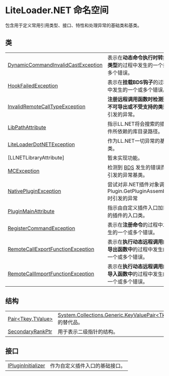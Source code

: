 # LiteLoader.NET 命名空间

包含用于定义常用引用类型、接口、特性和处理异常的基础类和基类。

## 类

|||
|-|-|
|[DynamicCommandInvalidCastException](Class/DynamicCommandInvalidCastException/DynamicCommandInvalidCastException)|表示在**动态命令执行时转换类型**的过程中发生的一个或多个错误。|
|[HookFailedException](Class/HookFailedException/HookFailedException)|表示在**挂载BDS钩子**的过程中发生的一个或多个错误。|
|[InvalidRemoteCallTypeException](Class/InvalidRemoteCallTypeException/InvalidRemoteCallTypeException)|**注册远程调用函数时检测到不可导出或不受支持的类型**引发的异常。
|[LibPathAttribute](Class/LibPathAttribute/LibPathAttribute)|指示LL.NET将会搜索的插件所依赖的库目录路径。|
|[LiteLoaderDotNETException](Class/LiteLoaderDotNETException/LiteLoaderDotNETException)|作为LL.NET一切异常的基类。|
|[LLNETLibraryAttribute]|暂未实现功能。|
|[MCException](Class/MCException/MCException)|检测到 [BDS](https://www.minecraft.net/download/server/bedrock) 发生的错误而引发的异常基类。|
|[NativePluginException](Class/NativePluginException/NativePluginException)|尝试对非.NET插件对象调用Plugin.GetPluginAssembly时引发的异常|
|[PluginMainAttribute](Class/PluginMainAttribute/PluginMainAttribute)|指示由自定义插件入口加载的插件的入口类。|
|[RegisterCommandException](Class/RegisterCommandException/RegisterCommandException)|表示在**注册命令**的过程中发生的一个或多个错误。|
|[RemoteCallExportFunctionException](Class/RemoteCallExportFunctionException/RemoteCallExportFunctionException)|表示在**执行动态远程调用的导出函数中**的过程中发生的一个或多个错误。|
|[RemoteCallImportFunctionException](Class/RemoteCallImportFunctionException/RemoteCallImportFunctionException)|表示在**执行动态远程调用的导入函数中**的过程中发生的一个或多个错误。|

## 结构
|||
|-|-|
|[Pair\<Tkey,TValue\>](Struct/Pair/Pair)|[System.Collections.Generic.KeyValuePair\<Tkey,TValue\>](https://docs.microsoft.com/DotNET/api/system.collections.generic.keyvaluepair)的替代品。|
|[SecondaryRankPtr](Struct/SecondaryRankPtr/SecondaryRankPtr)|用于表示二级指针的结构。|

## 接口
|||
|-|-|
|[IPluginInitializer](Interface/IPluginInitializer/IPluginInitializer)|作为自定义插件入口的基础接口。|